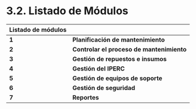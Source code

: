 # 3.2. Listado de Módulos


| Listado de módulos |  |
| ------------------------ | ---------------- |
| **1**               | **Planificación de mantenimiento**    |
| **2**         | **Controlar el proceso de mantenimiento**     |
| **3**                 | **Gestión de repuestos e insumos**     |
| **4**                  | **Gestión del IPERC**       |
| **5**                  | **Gestión de equipos de soporte**       |
| **6**                  | **Gestión de seguridad**     |
| **7**                  | **Reportes**     |

